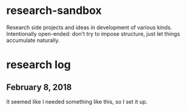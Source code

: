 # research-sandbox

Research side projects and ideas in development of various kinds. Intentionally open-ended: don't try to impose structure, just let things accumulate naturally.

# research log

## February 8, 2018

It seemed like I needed something like this, so I set it up.